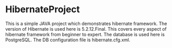 # HibernateProject
This is a simple JAVA project which demonstrates hibernate framework. The version of Hibernate is used here is 5.2.12.Final. This covers every aspect of hibernate framework from beginner to expert. The database is used here is PostgreSQL. The DB configuration file is hibernate.cfg.xml.
